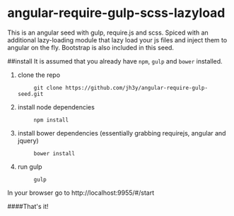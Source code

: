 # angular-require-gulp-scss-lazyload
This is an angular seed with gulp, require.js and scss. Spiced with an additional lazy-loading module that lazy load your js files and inject them to angular on the fly. Bootstrap is also included in this seed. 


##install
It is assumed that you already have `npm`, `gulp` and `bower` installed.
	
1. clone the repo

			git clone https://github.com/jh3y/angular-require-gulp-seed.git	

2. install node dependencies

			npm install

3. install bower dependencies (essentially grabbing requirejs, angular and jquery)

			bower install

4. run gulp

			gulp
			
In your browser go to
http://localhost:9955/#/start


####That's it!
